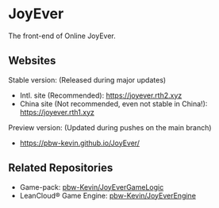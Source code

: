 # JoyEver

The front-end of Online JoyEver.

## Websites

Stable version: (Released during major updates)
- Intl. site (Recommended): <https://joyever.rth2.xyz>
- China site (Not recommended, even not stable in China!): <https://joyever.rth1.xyz>

Preview version: (Updated during pushes on the main branch)
- <https://pbw-kevin.github.io/JoyEver/>

## Related Repositories

- Game-pack: [pbw-Kevin/JoyEverGameLogic](https://github.com/pbw-Kevin/JoyEverGameLogic)
- LeanCloud&reg; Game Engine: [pbw-Kevin/JoyEverEngine](https://github.com/pbw-Kevin/JoyEverEngine)
